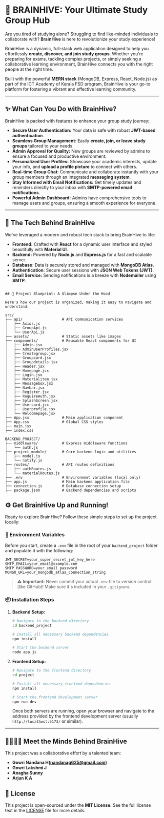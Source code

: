 # 🧠 BRAINHIVE: Your Ultimate Study Group Hub

Are you tired of studying alone? Struggling to find like-minded individuals to collaborate with? **BrainHive** is here to revolutionize your study experience!

BrainHive is a dynamic, full-stack web application designed to help you effortlessly **create, discover, and join study groups**. Whether you're preparing for exams, tackling complex projects, or simply seeking a collaborative learning environment, BrainHive connects you with the right people at the right time.

Built with the powerful **MERN stack** (MongoDB, Express, React, Node.js) as part of the ICT Academy of Kerala FSD program, BrainHive is your go-to platform for fostering a vibrant and effective learning community.

---

## ✨ What Can You Do with BrainHive?

BrainHive is packed with features to enhance your group study journey:

* **Secure User Authentication:** Your data is safe with robust **JWT-based authentication**.
* **Seamless Group Management:** Easily **create, join, or leave study groups** tailored to your needs.
* **Admin Approval for Quality:** New groups are reviewed by admins to ensure a focused and productive environment.
* **Personalized User Profiles:** Showcase your academic interests, update your info, and **upload a profile picture** to connect with others.
* **Real-time Group Chat:** Communicate and collaborate instantly with your group members through an integrated **messaging system**.
* **Stay Informed with Email Notifications:** Get timely updates and reminders directly to your inbox with **SMTP-powered email notifications**.
* **Powerful Admin Dashboard:** Admins have comprehensive tools to manage users and groups, ensuring a smooth experience for everyone.

---

## 🚀 The Tech Behind BrainHive

We've leveraged a modern and robust tech stack to bring BrainHive to life:

* **Frontend:** Crafted with **React** for a dynamic user interface and styled beautifully with **Material UI**.
* **Backend:** Powered by **Node.js** and **Express.js** for a fast and scalable server.
* **Database:** Data is securely stored and managed with **MongoDB Atlas**.
* **Authentication:** Secure user sessions with **JSON Web Tokens (JWT)**.
* **Email Service:** Sending notifications is a breeze with **Nodemailer** using **SMTP**.

```

## 📂 Project Blueprint: A Glimpse Under the Hood

Here's how our project is organized, making it easy to navigate and understand:

src/
├── api/                  # API communication services
│   ├── Axios.js
│   ├── GroupApi.js
│   └── UserApi.js
├── assets/               # Static assets like images
├── components/           # Reusable React components for UI
│   ├── Admin.jsx
│   ├── AdminUserProfiles.jsx
│   ├── Creategroup.jsx
│   ├── Groupcard.jsx
│   ├── Groupdetails.jsx
│   ├── Header.jsx
│   ├── Homepage.jsx
│   ├── Login.jsx
│   ├── Materialitem.jsx
│   ├── Messagebox.jsx
│   ├── Navbar.jsx
│   ├── Register.jsx
│   ├── RequireAuth.jsx
│   ├── SplashScreen.jsx
│   ├── Usercard.jsx
│   ├── Userprofile.jsx
│   └── Welcomepage.jsx
├── App.jsx               # Main application component
├── App.css               # Global CSS styles
├── main.jsx              
├── index.css             

BACKEND_PROJECT/
├── middleware/           # Express middleware functions
│   └── auth.js
├── project_module/       # Core backend logic and utilities
│   ├── model.js
│   └── notify.js
├── routes/               # API routes definitions
│   ├── authRoutes.js
│   └── materialRoutes.js
├── .env                  # Environment variables (local only)
├── app.js                # Main backend application file
├── connection.js         # Database connection setup
├── package.json          # Backend dependencies and scripts

```
## ⚙️ Get BrainHive Up and Running!

Ready to explore BrainHive? Follow these simple steps to set up the project locally:

### 🔐 Environment Variables

Before you start, create a `.env` file in the root of your `backend_project` folder and populate it with the following:
```
JWT_SECRET=your_super_secret_jwt_key_here
SMTP_EMAIL=your_email@example.com
SMTP_PASSWORD=your_email_password
MONGO_URL=your_mongodb_atlas_connection_string
```
> ⚠️ **Important:** Never commit your actual `.env` file to version control (like GitHub)! Make sure it's included in your `.gitignore`.

### 📦 Installation Steps

1.  **Backend Setup:**
    ```bash
    # Navigate to the backend directory
    cd backend_project

    # Install all necessary backend dependencies
    npm install

    # Start the backend server
    node app.js
    ```

2.  **Frontend Setup:**
    ```bash
    # Navigate to the frontend directory
    cd project

    # Install all necessary frontend dependencies
    npm install

    # Start the frontend development server
    npm run dev
    ```

    Once both servers are running, open your browser and navigate to the address provided by the frontend development server (usually `http://localhost:5173/` or similar).

---

## 👨‍👩‍👧‍👦 Meet the Minds Behind BrainHive

This project was a collaborative effort by a talented team:

* **Gowri Nandana H(nandanag625@gmail.com)**
* **Gowri Lakshmi J**
* **Anagha Sunny**
* **Arjun K A**



## 📄 License

This project is open-sourced under the **MIT License**. See the full license text in the [LICENSE](LICENSE) file for more details.

